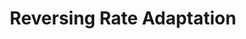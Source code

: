 ---
title: Reversing Rate Adaptation
blurb: "We've recently started using emulsion populations in the lab, where cells are distributed into millions of isolated media droplets surrounded by an immiscible oil phase. For our first project with these emulsions, we're testing how selection reverses thousands of generations of adaptation to an environment favoring faster and faster growth -- Richard Lenski's LTEE."
proj_url: "#"
image_url: "#"
image: "assets/images/emulsion.webm"
has_video: true
current: true
---
